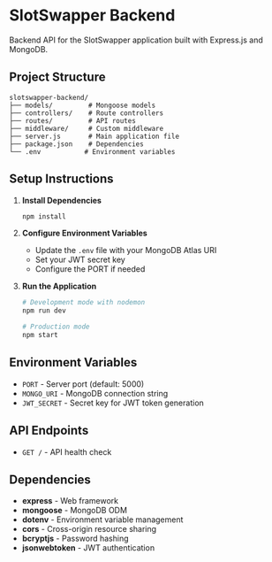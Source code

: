 # SlotSwapper Backend

Backend API for the SlotSwapper application built with Express.js and MongoDB.

## Project Structure

```
slotswapper-backend/
├── models/         # Mongoose models
├── controllers/    # Route controllers
├── routes/         # API routes
├── middleware/     # Custom middleware
├── server.js       # Main application file
├── package.json    # Dependencies
└── .env           # Environment variables
```

## Setup Instructions

1. **Install Dependencies**
   ```bash
   npm install
   ```

2. **Configure Environment Variables**
   - Update the `.env` file with your MongoDB Atlas URI
   - Set your JWT secret key
   - Configure the PORT if needed

3. **Run the Application**
   ```bash
   # Development mode with nodemon
   npm run dev

   # Production mode
   npm start
   ```

## Environment Variables

- `PORT` - Server port (default: 5000)
- `MONGO_URI` - MongoDB connection string
- `JWT_SECRET` - Secret key for JWT token generation

## API Endpoints

- `GET /` - API health check

## Dependencies

- **express** - Web framework
- **mongoose** - MongoDB ODM
- **dotenv** - Environment variable management
- **cors** - Cross-origin resource sharing
- **bcryptjs** - Password hashing
- **jsonwebtoken** - JWT authentication
